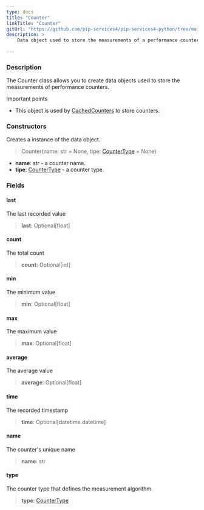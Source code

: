 ```yaml
---
type: docs
title: "Counter"
linkTitle: "Counter"
gitUrl: "https://github.com/pip-services4/pip-services4-python/tree/main/pip-services4-observability-python"
description: >
    Data object used to store the measurements of a performance counter.
   
---
```


### Description

The Counter class allows you to create data objects used to store the measurements of performance counters.

Important points

- This object is used by [CachedCounters](../cached_counters) to store counters.

### Constructors
Creates a instance of the data object.

> Counter(name: str = None, tipe: [CounterType](../counter_type) = None)

- **name**: str - a counter name.
- **tipe**: [CounterType](../counter_type) - a counter type.


### Fields

<span class="hide-title-link">

#### last
The last recorded value
> **last**: Optional[float]

#### count
The total count
> **count**: Optional[int]

#### min
The minimum value
> **min**: Optional[float]

#### max
The maximum value
> **max**: Optional[float]

#### average
The average value
> **average**: Optional[float]

#### time
The recorded timestamp
> **time**: Optional[datetime.datetime]

#### name
The counter's unique name
> **name**: str

#### type
The counter type that defines the measurement algorithm
> **type**: [CounterType](../counter_type)

</span>
